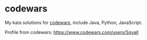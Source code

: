 # codewars

My kata solutions for [codewars](https://www.codewars.com/), include Java, Python, JavaScript.

Profile from codewars: https://www.codewars.com/users/Sqvall
